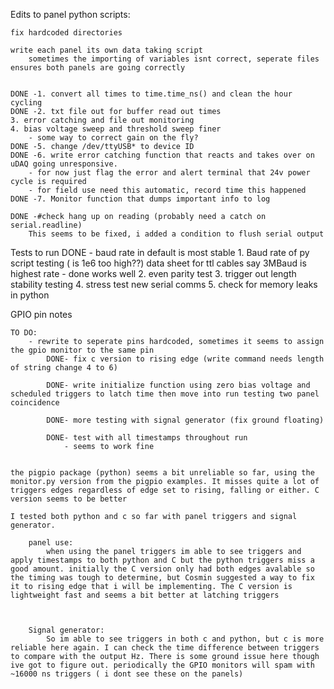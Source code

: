 Edits to panel python scripts:

    fix hardcoded directories

    write each panel its own data taking script
        sometimes the importing of variables isnt correct, seperate files ensures both panels are going correctly


    DONE -1. convert all times to time.time_ns() and clean the hour cycling 
    DONE -2. txt file out for buffer read out times
    3. error catching and file out monitoring
    4. bias voltage sweep and threshold sweep finer
        - some way to correct gain on the fly?
    DONE -5. change /dev/ttyUSB* to device ID 
    DONE -6. write error catching function that reacts and takes over on uDAQ going unresponsive.
        - for now just flag the error and alert terminal that 24v power cycle is required
        - for field use need this automatic, record time this happened
    DONE -7. Monitor function that dumps important info to log

    DONE -#check hang up on reading (probably need a catch on serial.readline)
        This seems to be fixed, i added a condition to flush serial output 



Tests to run
    DONE - baud rate in default is most stable 1. Baud rate of py script testing ( is 1e6 too high??) data sheet for ttl cables say 3MBaud is highest rate
    - done works well 2. even parity test
    3. trigger out length stability testing
    4. stress test new serial comms
    5. check for memory leaks in python


GPIO pin notes

    TO DO:
        - rewrite to seperate pins hardcoded, sometimes it seems to assign the gpio monitor to the same pin 
            DONE- fix c version to rising edge (write command needs length of string change 4 to 6)

            DONE- write initialize function using zero bias voltage and scheduled triggers to latch time then move into run testing two panel coincidence

            DONE- more testing with signal generator (fix ground floating)

            DONE- test with all timestamps throughout run
                - seems to work fine

 
    the pigpio package (python) seems a bit unreliable so far, using the monitor.py version from the pigpio examples. It misses quite a lot of triggers edges regardless of edge set to rising, falling or either. C version seems to be better

    I tested both python and c so far with panel triggers and signal generator. 

        panel use:
            when using the panel triggers im able to see triggers and apply timestamps to both python and C but the python triggers miss a good amount. initially the C version only had both edges avalable so the timing was tough to determine, but Cosmin suggested a way to fix it to rising edge that i will be implementing. The C version is lightweight fast and seems a bit better at latching triggers



        Signal generator:
            So im able to see triggers in both c and python, but c is more reliable here again. I can check the time difference between triggers to compare with the output Hz. There is some ground issue here though ive got to figure out. periodically the GPIO monitors will spam with ~16000 ns triggers ( i dont see these on the panels) 